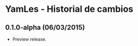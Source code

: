 YamLes - Historial de cambios
===================

0.1.0-alpha (06/03/2015)
------------------

* Preview release.